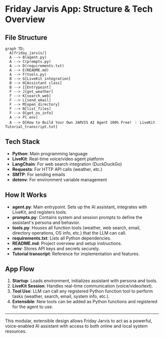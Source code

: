 # Friday Jarvis App: Structure & Tech Overview

## File Structure

```mermaid
graph TD;
  A[friday_jarvis/]
  A --> B(agent.py)
  A --> C(prompts.py)
  A --> D(requirements.txt)
  A --> E(README.md)
  A --> F(tools.py)
  B --> G[LiveKit integration]
  B --> H[Assistant class]
  B --> I[Entrypoint]
  F --> J[get_weather]
  F --> K[search_web]
  F --> L[send_email]
  F --> M[open_directory]
  F --> N[list_files]
  F --> O[get_os_info]
  A --> P[.env]
  A --> Q[How to Build Your Own JARVIS AI Agent 100% Free! ｜ LiveKit Tutorial_transcript.txt]
```

## Tech Stack
- **Python**: Main programming language
- **LiveKit**: Real-time voice/video agent platform
- **LangChain**: For web search integration (DuckDuckGo)
- **Requests**: For HTTP API calls (weather, etc.)
- **SMTP**: For sending emails
- **dotenv**: For environment variable management

## How It Works
- **agent.py**: Main entrypoint. Sets up the AI assistant, integrates with LiveKit, and registers tools.
- **prompts.py**: Contains system and session prompts to define the assistant's persona and behavior.
- **tools.py**: Houses all function tools (weather, web search, email, directory operations, OS info, etc.) that the LLM can call.
- **requirements.txt**: Lists all Python dependencies.
- **README.md**: Project overview and setup instructions.
- **.env**: Stores API keys and secrets securely.
- **Tutorial transcript**: Reference for implementation and features.

## App Flow
1. **Startup**: Loads environment, initializes assistant with persona and tools.
2. **LiveKit Session**: Handles real-time communication (voice/video/text).
3. **Tool Use**: LLM can call any registered Python function tool to perform tasks (weather, search, email, system info, etc.).
4. **Extensible**: New tools can be added as Python functions and registered for the agent to use.

---
This modular, extensible design allows Friday Jarvis to act as a powerful, voice-enabled AI assistant with access to both online and local system resources. 
